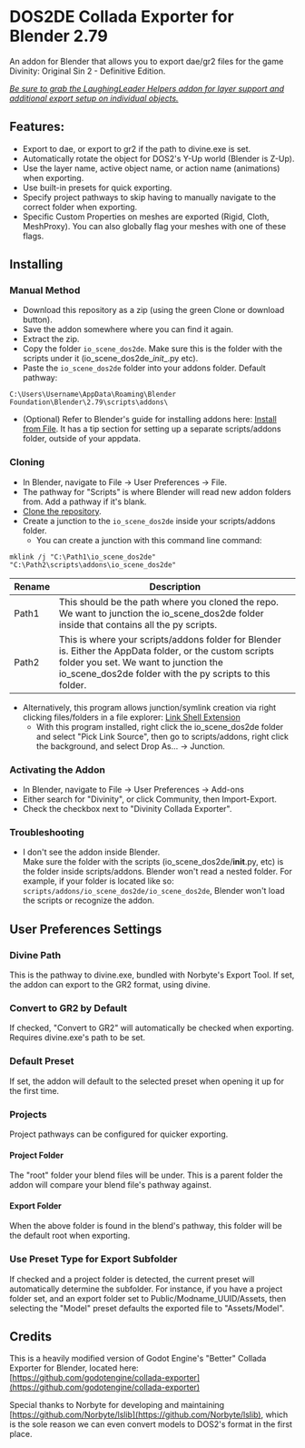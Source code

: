 # DOS2DE Collada Exporter for Blender 2.79

An addon for Blender that allows you to export dae/gr2 files for the game Divinity: Original Sin 2 - Definitive Edition.

_[Be sure to grab the LaughingLeader Helpers addon for layer support and additional export setup on individual objects.](https://github.com/LaughingLeader/laughingleader_blender_helpers)_

## Features:  
* Export to dae, or export to gr2 if the path to divine.exe is set.
* Automatically rotate the object for DOS2's Y-Up world (Blender is Z-Up).
* Use the layer name, active object name, or action name (animations) when exporting.
* Use built-in presets for quick exporting.
* Specify project pathways to skip having to manually navigate to the correct folder when exporting.
* Specific Custom Properties on meshes are exported (Rigid, Cloth, MeshProxy). You can also globally flag your meshes with one of these flags.

## Installing

### Manual Method  
* Download this repository as a zip (using the green Clone or download button).
* Save the addon somewhere where you can find it again.
* Extract the zip.
* Copy the folder `io_scene_dos2de`. Make sure this is the folder with the scripts under it (io_scene_dos2de\__init__.py etc).
* Paste the `io_scene_dos2de` folder into your addons folder. Default pathway:
```
C:\Users\Username\AppData\Roaming\Blender Foundation\Blender\2.79\scripts\addons\
```
* (Optional) Refer to Blender's guide for installing addons here: [Install from File](https://docs.blender.org/manual/en/latest/preferences/addons.html#header). It has a tip section for setting up a separate scripts/addons folder, outside of your appdata.

### Cloning  
* In Blender, navigate to File -> User Preferences -> File.
* The pathway for "Scripts" is where Blender will read new addon folders from. Add a pathway if it's blank.
* [Clone the repository](https://help.github.com/articles/cloning-a-repository/).
* Create a junction to the `io_scene_dos2de` inside your scripts/addons folder.
  * You can create a junction with this command line command:
```
mklink /j "C:\Path1\io_scene_dos2de" "C:\Path2\scripts\addons\io_scene_dos2de"
```
| Rename | Description |
| --- | ----------- |
| Path1 | This should be the path where you cloned the repo. We want to junction the io_scene_dos2de folder inside that contains all the py scripts.|
| Path2 | This is where your scripts/addons folder for Blender is. Either the AppData folder, or the custom scripts folder you set. We want to junction the io_scene_dos2de folder with the py scripts to this folder. |
  * Alternatively, this program allows junction/symlink creation via right clicking files/folders in a file explorer: [Link Shell Extension](http://schinagl.priv.at/nt/hardlinkshellext/linkshellextension.html#download)
    * With this program installed, right click the io_scene_dos2de folder and select "Pick Link Source", then go to scripts/addons, right click the background, and select Drop As... -> Junction.

### Activating the Addon  
* In Blender, navigate to File -> User Preferences -> Add-ons
* Either search for "Divinity", or click Community, then Import-Export.
* Check the checkbox next to "Divinity Collada Exporter".

### Troubleshooting
* I don't see the addon inside Blender.  
  Make sure the folder with the scripts (io_scene_dos2de/__init__.py, etc) is the folder inside scripts/addons. Blender won't read a nested folder. For example, if your folder is located like so: `scripts/addons/io_scene_dos2de/io_scene_dos2de`, Blender won't load the scripts or recognize the addon.

## User Preferences Settings

### Divine Path  
This is the pathway to divine.exe, bundled with Norbyte's Export Tool. If set, the addon can export to the GR2 format, using divine.

### Convert to GR2 by Default  
If checked, "Convert to GR2" will automatically be checked when exporting. Requires divine.exe's path to be set.

### Default Preset  
If set, the addon will default to the selected preset when opening it up for the first time.

### Projects  
Project pathways can be configured for quicker exporting. 

#### Project Folder  
The "root" folder your blend files will be under. This is a parent folder the addon will compare your blend file's pathway against.

#### Export Folder  
When the above folder is found in the blend's pathway, this folder will be the default root when exporting.

### Use Preset Type for Export Subfolder  
If checked and a project folder is detected, the current preset will automatically determine the subfolder. For instance, if you have a project folder set, and an export folder set to Public/Modname_UUID/Assets, then selecting the "Model" preset defaults the exported file to "Assets/Model".

## Credits
This is a heavily modified version of Godot Engine's "Better" Collada Exporter for Blender, located here: [https://github.com/godotengine/collada-exporter](https://github.com/godotengine/collada-exporter)

Special thanks to Norbyte for developing and maintaining [https://github.com/Norbyte/lslib](https://github.com/Norbyte/lslib), which is the sole reason we can even convert models to DOS2's format in the first place. 

